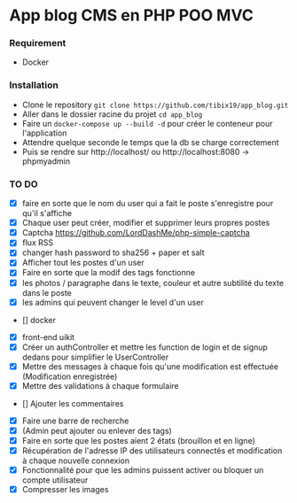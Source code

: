 # App blog CMS en PHP POO MVC

### Requirement

- Docker

### Installation
- Clone le repository `git clone https://github.com/tibix19/app_blog.git`
- Aller dans le dossier racine du projet `cd app_blog`
- Faire un `docker-compose up --build -d` pour créer le conteneur pour l'application
- Attendre quelque seconde le temps que la db se charge correctement
- Puis se rendre sur http://localhost/ ou http://localhost:8080 -> phpmyadmin 


### TO DO
- [x] faire en sorte que le nom du user qui a fait le poste s'enregistre pour qu'il s'affiche
- [x] Chaque user peut créer, modifier et supprimer leurs propres postes
- [x] Captcha https://github.com/LordDashMe/php-simple-captcha
- [x] flux RSS
- [x] changer hash password to sha256 + paper et salt
- [x] Afficher tout les postes d'un user
- [x] Faire en sorte que la modif des tags fonctionne
- [x] les photos / paragraphe dans le texte, couleur et autre subtilité du texte dans le poste
- [x] les admins qui peuvent changer le level d'un user
- [] docker
- [x] front-end uikit
- [x] Créer un authController et mettre les function de login et de signup dedans pour simplifier le UserController
- [x] Mettre des messages à chaque fois qu'une modification est effectuée (Modification enregistrée)
- [x] Mettre des validations à chaque formulaire
- [] Ajouter les commentaires
- [x] Faire une barre de recherche
- [x] (Admin peut ajouter ou enlever des tags)
- [x] Faire en sorte que les postes aient 2 états (brouillon et en ligne)
- [x] Récupération de l'adresse IP des utilisateurs connectés et modification à chaque nouvelle connexion
- [x] Fonctionnalité pour que les admins puissent activer ou bloquer un compte utilisateur 
- [x] Compresser les images

